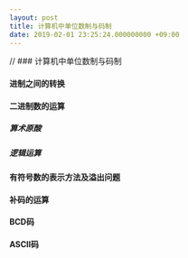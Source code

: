 ```yaml
---
layout: post
title: 计算机中单位数制与码制
date: 2019-02-01 23:25:24.000000000 +09:00
---
```


// ### 计算机中单位数制与码制
#### 进制之间的转换

#### 二进制数的运算
##### 算术原酸

##### 逻辑运算

#### 有符号数的表示方法及溢出问题

#### 补码的运算

#### BCD码

#### ASCII码